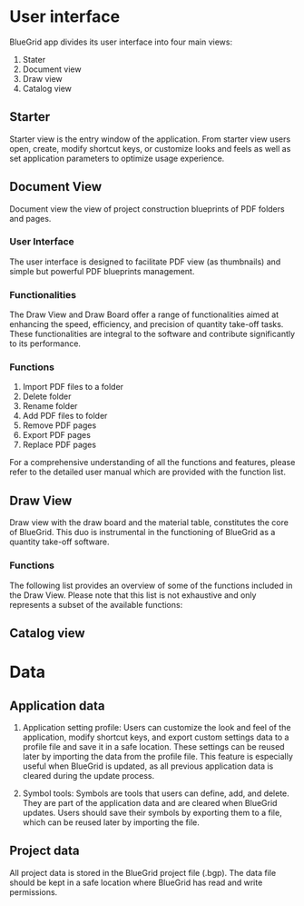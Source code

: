 # User interface
    
BlueGrid app divides its user interface into four main views:

1. Stater
2. Document view
3. Draw view
4. Catalog view

## Starter
Starter view is the entry window of the application. From starter view users open, create, modify shortcut keys, or customize looks and feels as well as set application parameters to optimize usage experience.


## Document View
Document view the view of project construction blueprints of PDF folders and pages.
### User Interface
The user interface is designed to facilitate PDF view (as thumbnails) and simple but powerful PDF blueprints management. 
### Functionalities
The Draw View and Draw Board offer a range of functionalities aimed at enhancing the speed, efficiency, and precision of quantity take-off tasks. These functionalities are integral to the software and contribute significantly to its performance.
### Functions
1. Import PDF files to a folder
2. Delete folder
3. Rename folder
4. Add PDF files to folder
5. Remove PDF pages
6. Export PDF pages
7. Replace PDF pages

For a comprehensive understanding of all the functions and features, please refer to the detailed user manual which are provided with the function list.

## Draw View
Draw view with the draw board and the material table, constitutes the core of BlueGrid. This duo is instrumental in the functioning of BlueGrid as a quantity take-off software.

### Functions
The following list provides an overview of some of the functions included in the Draw View. Please note that this list is not exhaustive and only represents a subset of the available functions:


## Catalog view


# Data

## Application data
1.  Application setting profile:
Users can customize the look and feel of the application, modify shortcut keys, and export custom settings data to a profile file and save it in a safe location. These settings can be reused later by importing the data from the profile file. This feature is especially useful when BlueGrid is updated, as all previous application data is cleared during the update process.

2.  Symbol tools:
Symbols are tools that users can define, add, and delete. They are part of the application data and are cleared when BlueGrid updates. Users should save their symbols by exporting them to a file, which can be reused later by importing the file.

## Project data
All project data is stored in the BlueGrid project file (.bgp). The data file should be kept in a safe location where BlueGrid has read and write permissions.




